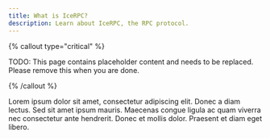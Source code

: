 ```yaml
---
title: What is IceRPC?
description: Learn about IceRPC, the RPC protocol.
---
```


{% callout type="critical" %}

TODO: This page contains placeholder content and needs to be replaced. Please remove this when you are done.

{% /callout %}

Lorem ipsum dolor sit amet, consectetur adipiscing elit. Donec a diam lectus. Sed sit amet ipsum mauris. Maecenas
congue ligula ac quam viverra nec consectetur ante hendrerit. Donec et mollis dolor. Praesent et diam eget libero.
